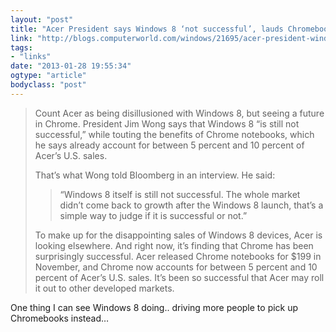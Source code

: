 ```yaml
---
layout: "post"
title: "Acer President says Windows 8 ‘not successful’, lauds Chromebooks"
link: "http://blogs.computerworld.com/windows/21695/acer-president-windows-8-not-successful-chrome-notebooks-are-winners"
tags: 
- "links"
date: "2013-01-28 19:55:34"
ogtype: "article"
bodyclass: "post"
---
```


> Count Acer as being disillusioned with Windows 8, but seeing a future in Chrome. President Jim Wong says that Windows 8 “is still not successful,” while touting the benefits of Chrome notebooks, which he says already account for between 5 percent and 10 percent of Acer’s U.S. sales.
> 
> That’s what Wong told Bloomberg in an interview. He said:
> 
> > “Windows 8 itself is still not successful. The whole market didn’t come back to growth after the Windows 8 launch, that’s a simple way to judge if it is successful or not.”
> 
> To make up for the disappointing sales of Windows 8 devices, Acer is looking elsewhere. And right now, it’s finding that Chrome has been surprisingly successful. Acer released Chrome notebooks for $199 in November, and Chrome now accounts for between 5 percent and 10 percent of Acer’s U.S. sales. It’s been so successful that Acer may roll it out to other developed markets.

One thing I can see Windows 8 doing.. driving more people to pick up Chromebooks instead…